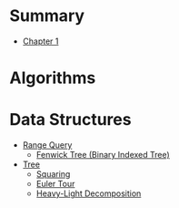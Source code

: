 # Summary

- [Chapter 1](./chapter_1.md)

# Algorithms

# Data Structures

- [Range Query]()
  - [Fenwick Tree (Binary Indexed Tree)](./range_query/fenwick.md)
- [Tree]()
  - [Squaring](./tree/squaring.md)
  - [Euler Tour](./tree/euler_tour.md)
  - [Heavy-Light Decomposition]()
